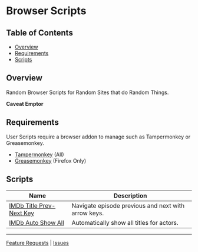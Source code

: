 # Browser Scripts

## Table of Contents

*   [Overview](#overview)
*   [Requirements](#requirements)
*   [Scripts](#scripts)

## Overview

Random Browser Scripts for Random Sites that do Random Things.

**Caveat Emptor**

## Requirements

User Scripts require a browser addon to manage such as Tampermonkey or Greasemonkey.

- [Tampermonkey](https://www.tampermonkey.net/) (All)
- [Greasemonkey](https://www.greasespot.net/) (Firefox Only)

## Scripts

| Name                                                                                                                   | Description                                         |
|------------------------------------------------------------------------------------------------------------------------|-----------------------------------------------------|
| [IMDb Title Prev-Next Key](https://raw.githubusercontent.com/cssnr/browser-scripts/master/imdb/imdb-prev-next.user.js) | Navigate episode previous and next with arrow keys. |
| [IMDb Auto Show All](https://raw.githubusercontent.com/cssnr/browser-scripts/master/imdb/imdb-show-all.user.js)        | Automatically show all titles for actors.           |


---
[Feature Requests](https://github.com/cssnr/browser-scripts/issues/new?title=Feature%20Request) |
[Issues](https://github.com/cssnr/browser-scripts/issues/new?title=Issue)
